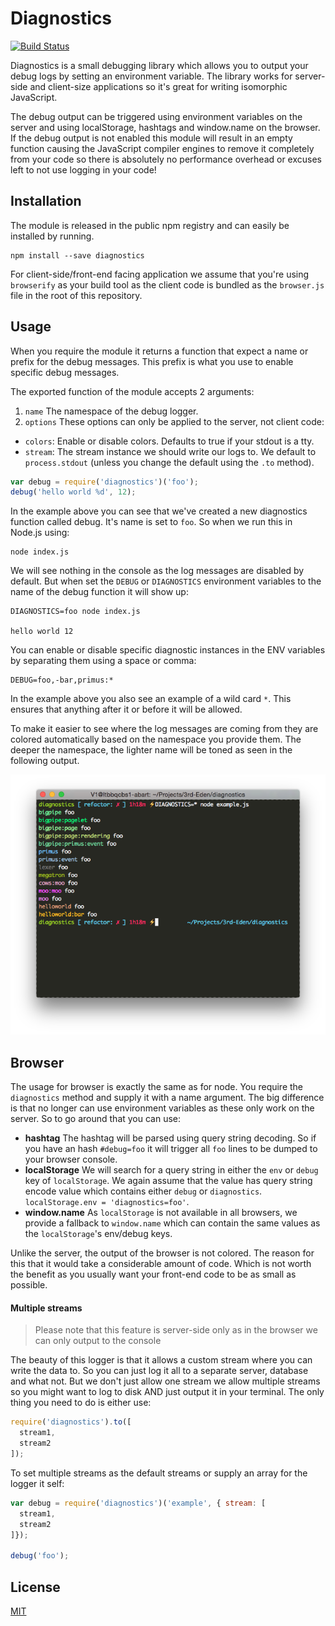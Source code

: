 # Diagnostics

[![Build Status](https://travis-ci.org/3rd-Eden/diagnostics.svg?branch=master)](https://travis-ci.org/3rd-Eden/diagnostics)

Diagnostics is a small debugging library which allows you to output your debug
logs by setting an environment variable. The library works for server-side and
client-size applications so it's great for writing isomorphic JavaScript.

The debug output can be triggered using environment variables on the server and
using localStorage, hashtags and window.name on the browser. If the debug output
is not enabled this module will result in an empty function causing the
JavaScript compiler engines to remove it completely from your code so there is
absolutely no performance overhead or excuses left to not use logging in your
code!

## Installation

The module is released in the public npm registry and can easily be installed by
running.

```
npm install --save diagnostics
```

For client-side/front-end facing application we assume that you're using
`browserify` as your build tool as the client code is bundled as the
`browser.js` file in the root of this repository.

## Usage

When you require the module it returns a function that expect a name or prefix
for the debug messages. This prefix is what you use to enable specific debug
messages.

The exported function of the module accepts 2 arguments:

1. `name` The namespace of the debug logger.
2. `options` These options can only be applied to the server, not client code:
  - `colors`: Enable or disable colors. Defaults to true if your stdout is a tty.
  - `stream`: The stream instance we should write our logs to. We default to
    `process.stdout` (unless you change the default using the `.to` method).

```js
var debug = require('diagnostics')('foo');
debug('hello world %d', 12);
```

In the example above you can see that we've created a new diagnostics function
called debug. It's name is set to `foo`. So when we run this in Node.js using:

```
node index.js
```

We will see nothing in the console as the log messages are disabled by default.
But when set the `DEBUG` or `DIAGNOSTICS` environment variables to the name of
the debug function it will show up:

```
DIAGNOSTICS=foo node index.js

hello world 12
```

You can enable or disable specific diagnostic instances in the ENV variables by
separating them using a space or comma:

```
DEBUG=foo,-bar,primus:*
```

In the example above you also see an example of a wild card `*`. This ensures
that anything after it or before it will be allowed.

To make it easier to see where the log messages are coming from they are
colored automatically based on the namespace you provide them. The deeper the
namespace, the lighter name will be toned as seen in the following output.

![output](output.PNG)

## Browser

The usage for browser is exactly the same as for node. You require the
`diagnostics` method and supply it with a name argument. The big difference is
that no longer can use environment variables as these only work on the server.
So to go around that you can use:

- **hashtag** The hashtag will be parsed using query string decoding. So if you
  have an hash `#debug=foo` it will trigger all `foo` lines to be dumped to your
  browser console.
- **localStorage** We will search for a query string in either the `env` or
  `debug` key of `localStorage`. We again assume that the value has query string
  encode value which contains either `debug` or `diagnostics`.
  `localStorage.env = 'diagnostics=foo'`.
- **window.name** As `localStorage` is not available in all browsers, we provide
  a fallback to `window.name` which can contain the same values as the
  `localStorage`'s env/debug keys.

Unlike the server, the output of the browser is not colored. The reason for this
that it would take a considerable amount of code. Which is not worth the benefit
as you usually want your front-end code to be as small as possible.

#### Multiple streams

> Please note that this feature is server-side only as in the browser we can only
> output to the console

The beauty of this logger is that it allows a custom stream where you can write
the data to. So you can just log it all to a separate server, database and what
not. But we don't just allow one stream we allow multiple streams so you might
want to log to disk AND just output it in your terminal. The only thing you need
to do is either use:

```js
require('diagnostics').to([
  stream1,
  stream2
]);
```

To set multiple streams as the default streams or supply an array for the logger
it self:

```js
var debug = require('diagnostics')('example', { stream: [
  stream1,
  stream2
]});

debug('foo');
```

## License

[MIT](LICENSE.md)
